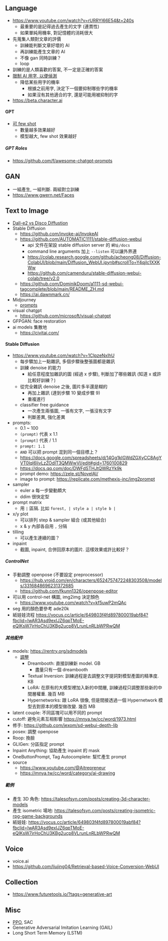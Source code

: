 ## Language

- https://www.youtube.com/watch?v=rURRYI66E54&t=240s
  - 最重要的是記得過去產生的文字 (連貫性)
  - 如果單純用機率, 對記憶體的消耗很大
- 先蒐集人類對文章的評價
  - 訓練能判斷文章好壞的 AI
  - 再訓練能產生文章的 AI
  - 不像 gan 同時訓練？
  - loop
- 訓練的是人類喜歡的答案, 不一定是正確的答案
- [限制 AI 用字, 以便偵測](https://www.youtube.com/watch?v=XZJc1p6RE78)
  - 降低某些用字的機率
    - 根據之前用字, 決定下一個要抑制哪些字的機率
    - 如果沒有其他適合的字, 還是可能用被抑制的字
- https://beta.character.ai

#### GPT

- [可 few shot](https://www.youtube.com/watch?v=_8yVOC4ciXc)
  - 數量越多效果越好
  - 模型越大, few shot 效果越好

##### GPT Roles

- https://github.com/f/awesome-chatgpt-prompts

## GAN

- 一組產生, 一組判斷. 兩組對立訓練
- https://www.gwern.net/Faces

## Text to Image

- [Dall-e2 vs Disco Diffustion](https://medium.com/@nin_artificial/dall-e-2-vs-disco-diffusion-c6de6bfbacf9)
- Stable Diffusion
  - https://github.com/invoke-ai/InvokeAI
  - https://github.com/AUTOMATIC1111/stable-diffusion-webui
    - api 文件在架設 stable diffusion server 的 `網址/docs`
    - command line arguments 加上 `--listen` 可以讓外界連
    - https://colab.research.google.com/github/acheong08/Diffusion-ColabUI/blob/main/Diffusion_WebUI.ipynb#scrollTo=Y4qjIc1XXKWw
    - https://github.com/camenduru/stable-diffusion-webui-colab/tree/v2.0
  - https://github.com/DominikDoom/a1111-sd-webui-tagcomplete/blob/main/README_ZH.md
  - https://ai.dawnmark.cn/
- Midjourney
  - [prompts](https://www.techbang.com/posts/105911-free-ultimate-chatgpt-tips-midjourney-treasure-god-map-1200?fbclid=IwAR0yMPvigCn8-llVd4Wrw-KSAJZaVuloEBnhkLr6YRrc_jaAKawDW0-B7r4_aem_th_AeOP0Rq4RuClf3tCCW6xeXcv1tHWUL_s0MRAAX48pVPG6Qku5f4J-9yQENyr_2PZPf0)
- visual chatgpt
  - https://github.com/microsoft/visual-chatgpt
- GFPGAN: face restoration
- ai models 集散地
  - https://civitai.com/

#### Stable Diffusion

- https://www.youtube.com/watch?v=1CIpzeNxIhU
  - 每步驟加上一點雜訊, 多個步驟後整張圖都是雜訊
  - 訓練 denoise 的能力
    - 給任意程度加雜訊的圖 (經過 x 步驟), 判斷加了哪些雜訊 (知道 x 或許比較好訓練？)
  - 從完全雜訊 denoise 之後, 圖片多半還是糊的
    - 再加上雜訊 (達到步驟 10 變成步驟 9)
    - 重複進行
  - classifier free guidance
    - 一次產生兩張圖, 一張有文字, 一張沒有文字
    - 判斷差異, 強化差異
- prompts:
  - 0.1 ~ 100
  - `(prompt)` 代表 x 1.1
  - `[prompt]` 代表 / 1.1
  - `prompt: 1.1`
  - `AND` 可以把 prompt 混到同一個目標上？
  - https://docs.google.com/spreadsheets/d/14Gg1kIGWdZGXyCC8AgYVT0lqI6IivLzZOdIT3QMWwVI/edit#gid=1760100829
  - https://docs.qq.com/doc/DWFdSTHJtQWRzYk9k
  - prompt demo: https://zele.st/NovelAI/
  - image to prompt: https://replicate.com/methexis-inc/img2prompt
- sampler
  - euler a 每一步變動頗大
  - ddim 很快定型
- prompt matrix
  - 用 `|` 區隔. 比如 `forest, | style a | style b |`
- x/y plot
  - 可以排列 step & sampler 組合 (或其他組合)
  - x & y 內部各自用 `,` 分隔
- tilling
  - 可以產生連續的圖？
- inpaint
  - 截圖, inpaint, 合併回原本的圖片. 這樣效果或許比較好？

##### ControlNet

- 手動調整 openpose (不要設定 preprocessor)
  - https://hub.vroid.com/en/characters/6524757472248303508/models/3316848696231372685
  - https://github.com/fkunn1326/openpose-editor
- 可以用 control-net 構圖, img2img 決定顏色
  - https://www.youtube.com/watch?v=kf5uwP2mQAc
- seg 用的顏色要參考 ade20k
- 紙娃娃流程 https://vocus.cc/article/649803f4fd897800019abf84?fbclid=IwAR3Asd9exIJZ6qpTMoE-eQIKsW7jrHoChU3KBg2ucp8VLrunLnRLbWPRwQM

##### 其他配件

- models: https://rentry.org/sdmodels
  - [調整](https://www.youtube.com/watch?v=dVjMiJsuR5o)
    - Dreambooth: 直接訓練新 model. GB
      - 盡量只有一個 dreambooth
    - Textual Inversion: 訓練過程是去調整文字提詞對模型產圖的精準度. KB
    - LoRA: 在原有的大模型裡加入新的中間層, 訓練過程只調整那些新的中間層權重. 幾百 MB
    - Hypernetworks: 跟 LoRA 很像, 但是間接透過一個 Hypernetwork 模型去對原本的模型做改變. 幾百 MB
- latent couple: 不同區塊可以用不同的 prompt
- cutoff: 避免元素互相影響 https://mnya.tw/cc/word/1973.html
- 修手: https://github.com/jexom/sd-webui-depth-lib
- posex: 調整 openpose
- Roop: 換臉
- GLIGen: 分區指定 prompt
- Inpaint Anything: 協助產生 inpaint 的 mask
- OneButtonPrompt, Tag Autocomplete: 幫忙產生 prompt
- source
  - https://www.youtube.com/@Aitrepreneur
  - https://mnya.tw/cc/word/category/ai-drawing

##### 範例

- 產生 3D 角色: https://talesofsyn.com/posts/creating-3d-character-models
- 產生 isometric 場地: https://talesofsyn.com/posts/creating-isometric-rpg-game-backgrounds
- 紙娃娃: https://vocus.cc/article/649803f4fd897800019abf84?fbclid=IwAR3Asd9exIJZ6qpTMoE-eQIKsW7jrHoChU3KBg2ucp8VLrunLnRLbWPRwQM

## Voice

- voice.ai
- https://github.com/liujing04/Retrieval-based-Voice-Conversion-WebUI

## Collection

- https://www.futuretools.io/?tags=generative-art

## Misc

- [PPO](https://en.wikipedia.org/wiki/Proximal_Policy_Optimization), SAC
- Generative Adversarial Imitation Learning (GAIL)
- Long Short Term Memory (LSTM)
